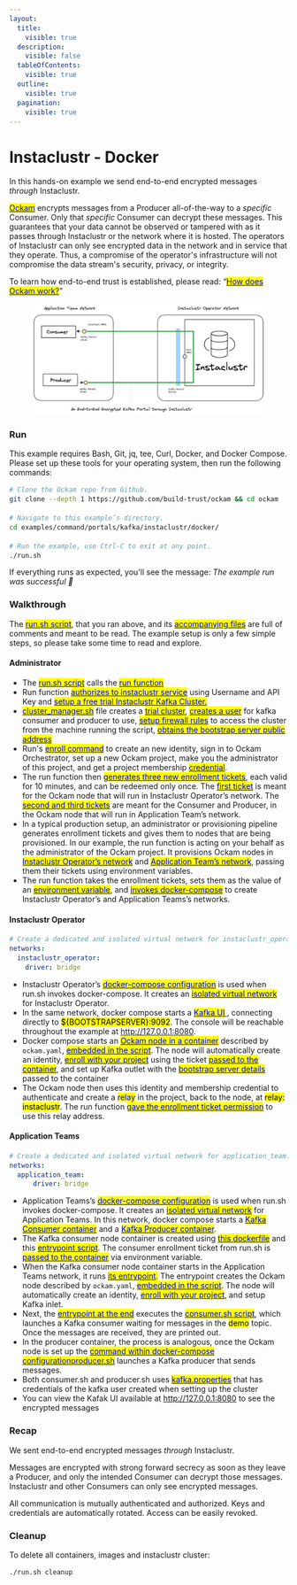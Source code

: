 ```yaml
---
layout:
  title:
    visible: true
  description:
    visible: false
  tableOfContents:
    visible: true
  outline:
    visible: true
  pagination:
    visible: true
---
```


# Instaclustr - Docker

In this hands-on example we send end-to-end encrypted messages _through_ Instaclustr.

[<mark style="color:blue;">Ockam</mark>](../../../) encrypts messages from a Producer all-of-the-way to a _specific_ Consumer. Only that _specific_ Consumer can decrypt these messages. This guarantees that your data cannot be observed or tampered with as it passes through Instaclustr or the network where it is hosted. The operators of Instaclustr can only see encrypted data in the network and in service that they operate. Thus, a compromise of the operator's infrastructure will not compromise the data stream's security, privacy, or integrity.

To learn how end-to-end trust is established, please read: “[<mark style="color:blue;">How does Ockam work?</mark>](../../../how-does-ockam-work.md)”

<figure><img src="../../../.gitbook/assets/portals-instaclustr.png" alt=""><figcaption></figcaption></figure>

### Run

This example requires Bash, Git, jq, tee, Curl, Docker, and Docker Compose. Please set up these tools for your operating system, then run the following commands:

```bash
# Clone the Ockam repo from Github.
git clone --depth 1 https://github.com/build-trust/ockam && cd ockam

# Navigate to this example’s directory.
cd examples/command/portals/kafka/instaclustr/docker/

# Run the example, use Ctrl-C to exit at any point.
./run.sh
```

If everything runs as expected, you'll see the message: _The example run was successful 🥳_

### Walkthrough

The [<mark style="color:blue;">run.sh script</mark>](https://github.com/build-trust/ockam/blob/develop/examples/command/portals/kafka/instaclustr/docker/run.sh), that you ran above, and its [<mark style="color:blue;">accompanying files</mark>](https://github.com/build-trust/ockam/blob/develop/examples/command/portals/kafka/instaclustr/docker) are full of comments and meant to be read. The example setup is only a few simple steps, so please take some time to read and explore.

#### Administrator

* The [<mark style="color:blue;">run.sh script</mark>](https://github.com/build-trust/ockam/blob/develop/examples/command/portals/kafka/instaclustr/docker/run.sh) calls the [<mark style="color:blue;">run function</mark>](https://github.com/build-trust/ockam/blob/develop/examples/command/portals/kafka/instaclustr/docker/run.sh#L15) 
* Run function [<mark style="color:blue;">authorizes to instaclustr service</mark>](https://github.com/build-trust/ockam/blob/develop/examples/command/portals/kafka/instaclustr/docker/run.sh#L23) using Username and API Key and [<mark style="color:blue;">setup a free trial Instaclustr Kafka Cluster.</mark>](https://github.com/build-trust/ockam/blob/develop/examples/command/portals/kafka/instaclustr/docker/run.sh#L25)
* [<mark style="color:blue;">cluster_manager.sh</mark>](https://github.com/build-trust/ockam/blob/develop/examples/command/portals/kafka/instaclustr/docker/cluster_manager.sh) file creates a [<mark style="color:blue;">trial cluster</mark>](https://github.com/build-trust/ockam/blob/develop/examples/command/portals/kafka/instaclustr/docker/cluster_manager.sh#L4-L33), [<mark style="color:blue;">creates a user</mark>](https://github.com/build-trust/ockam/blob/develop/examples/command/portals/kafka/instaclustr/docker/cluster_manager.sh#L101-L123) for kafka consumer and producer to use, [<mark style="color:blue;">setup firewall rules</mark>](https://github.com/build-trust/ockam/blob/develop/examples/command/portals/kafka/instaclustr/docker/cluster_manager.sh#L79-L98) to access the cluster from the machine running the script, [<mark style="color:blue;">obtains the bootstrap server public address</mark>](https://github.com/build-trust/ockam/blob/develop/examples/command/portals/kafka/instaclustr/docker/cluster_manager.sh#L153-L154)
* Run's [<mark style="color:blue;">enroll command</mark>](https://github.com/build-trust/ockam/blob/develop/examples/command/portals/kafka/instaclustr/docker/run.sh#L44) to create an new identity, sign in to Ockam Orchestrator, set up a new Ockam project, make you the administrator of this project, and get a project membership [<mark style="color:blue;">credential</mark>](../../../reference/protocols/identities.md#credentials).
* The run function then [<mark style="color:blue;">generates three new enrollment tickets</mark>](https://github.com/build-trust/ockam/blob/develop/examples/command/portals/kafka/instaclustr/docker/run.sh#L46-L61), each valid for 10 minutes, and can be redeemed only once. The [<mark style="color:blue;">first ticket</mark>](https://github.com/build-trust/ockam/blob/develop/examples/command/portals/kafka/instaclustr/docker/run.sh#L46-L53) is meant for the Ockam node that will run in Instaclustr Operator’s network. The [<mark style="color:blue;">second and third tickets</mark>](https://github.com/build-trust/ockam/blob/develop/examples/command/portals/kafka/instaclustr/docker/run.sh#L55-L61) are meant for the Consumer and Producer, in the Ockam node that will run in Application Team’s network.
* In a typical production setup, an administrator or provisioning pipeline generates enrollment tickets and gives them to nodes that are being provisioned. In our example, the run function is acting on your behalf as the administrator of the Ockam project. It provisions Ockam nodes in [<mark style="color:blue;">Instaclustr Operator’s network</mark>](https://github.com/build-trust/ockam/blob/develop/examples/command/portals/kafka/instaclustr/docker/run.sh#L68C31-L68C73) and [<mark style="color:blue;">Application Team’s network</mark>](https://github.com/build-trust/ockam/blob/develop/examples/command/portals/kafka/instaclustr/docker/run.sh#L75C33-L75C158), passing them their tickets using environment variables.
* The run function takes the enrollment tickets, sets them as the value of an [<mark style="color:blue;">environment variable</mark>](https://github.com/build-trust/ockam/blob/develop/examples/command/portals/kafka/instaclustr/docker/run.sh#L68C36-L68C53), and [<mark style="color:blue;">invokes docker-compose</mark>](https://github.com/build-trust/ockam/blob/develop/examples/command/portals/kafka/instaclustr/docker/run.sh#L63-L75) to create Instaclustr Operator’s and Application Teams’s networks.


#### Instaclustr Operator

```yaml
# Create a dedicated and isolated virtual network for instaclustr_operator.
networks:
  instaclustr_operator:
    driver: bridge
```

* Instaclustr Operator’s [<mark style="color:blue;">docker-compose configuration</mark>](https://github.com/build-trust/ockam/blob/develop/examples/command/portals/kafka/instaclustr/docker/instaclustr\_operator/docker-compose.yml) is used when run.sh invokes docker-compose. It creates an [<mark style="color:blue;">isolated virtual network</mark>](https://github.com/build-trust/ockam/blob/develop/examples/command/portals/kafka/instaclustr/docker/instaclustr\_operator/docker-compose.yml#L3-L5) for Instaclustr Operator.
* In the same network, docker compose starts a [<mark style="color:blue;">Kafka UI</mark> ](https://github.com/build-trust/ockam/blob/develop/examples/command/portals/kafka/instaclustr/docker/instaclustr\_operator/docker-compose.yml#L20-L32), connecting directly to <mark style="background-color:yellow;">${BOOTSTRAPSERVER}:9092</mark>. The console will be reachable throughout the example at http://127.0.0.1:8080.
* Docker compose starts an [<mark style="color:blue;">Ockam node in a container</mark>](https://github.com/build-trust/ockam/blob/develop/examples/command/portals/kafka/instaclustr/docker/instaclustr\_operator/docker-compose.yml#L11-L19) described by `ockam.yaml`, [<mark style="color:blue;">embedded in the script</mark>](https://github.com/build-trust/ockam/blob/develop/examples/command/portals/kafka/instaclustr/docker/instaclustr\_operator/run\_ockam.sh#L6-L17). The node will automatically create an identity, [<mark style="color:blue;">enroll with your project</mark>](https://github.com/build-trust/ockam/blob/develop/examples/command/portals/kafka/instaclustr/docker/application\_team/run\_ockam.sh#L6-L17) using the ticket [<mark style="color:blue;">passed to the container</mark>](https://github.com/build-trust/ockam/blob/develop/examples/command/portals/kafka/instaclustr/docker/instaclustr\_operator/docker-compose.yml#L16), and set up Kafka outlet with the [<mark style="color:blue;">bootstrap server details</mark>](https://github.com/build-trust/ockam/blob/develop/examples/command/portals/kafka/instaclustr/docker/instaclustr\_operator/docker-compose.yml#L17) passed to the container
* The Ockam node then uses this identity and membership credential to authenticate and create a <mark style="color:blue;">relay</mark> in the project, back to the node, at <mark style="background-color:yellow;">relay: instaclustr</mark>. The run function [<mark style="color:blue;">gave the enrollment ticket permission</mark>](https://github.com/build-trust/ockam/blob/develop/examples/command/portals/kafka/instaclustr/docker/run.sh#L53C86-L53C102) to use this relay address.

#### Application Teams

```yaml
# Create a dedicated and isolated virtual network for application_team.
networks:
  application_team:
      driver: bridge
```

* Application Teams’s [<mark style="color:blue;">docker-compose configuration</mark>](https://github.com/build-trust/ockam/blob/develop/examples/command/portals/kafka/instaclustr/docker/application\_team/docker-compose.yml) is used when run.sh invokes docker-compose. It creates an [<mark style="color:blue;">isolated virtual network</mark>](https://github.com/build-trust/ockam/blob/develop/examples/command/portals/kafka/instaclustr/docker/application\_team/docker-compose.yml#L3-L5) for Application Teams. In this network, docker compose starts a [<mark style="color:blue;">Kafka Consumer container</mark>](https://github.com/build-trust/ockam/blob/develop/examples/command/portals/kafka/instaclustr/docker/application\_team/docker-compose.yml#L11-L19) and a [<mark style="color:blue;">Kafka Producer container</mark>](https://github.com/build-trust/ockam/blob/develop/examples/command/portals/kafka/instaclustr/docker/application\_team/docker-compose.yml#L21-L29).
* The Kafka consumer node container is created using [<mark style="color:blue;">this dockerfile</mark>](https://github.com/build-trust/ockam/blob/develop/examples/command/portals/kafka/instaclustr/docker/application\_team/kafka\_client.dockerfile) and this [<mark style="color:blue;">entrypoint script</mark>](https://github.com/build-trust/ockam/blob/develop/examples/command/portals/kafka/instaclustr/docker/application\_team/run\_ockam.sh). The consumer enrollment ticket from run.sh is [<mark style="color:blue;">passed to the container</mark>](https://github.com/build-trust/ockam/blob/develop/examples/command/portals/kafka/instaclustr/docker/application\_team/docker-compose.yml#L16) via environment variable.
* When the Kafka consumer node container starts in the Application Teams network, it runs [<mark style="color:blue;">its entrypoint</mark>](https://github.com/build-trust/ockam/blob/develop/examples/command/portals/kafka/instaclustr/docker/application\_team/run\_ockam.sh)<mark style="color:blue;">.</mark> The entrypoint creates the Ockam node described by `ockam.yaml`, [<mark style="color:blue;">embedded in the script</mark>](https://github.com/build-trust/ockam/blob/develop/examples/command/portals/kafka/instaclustr/docker/application\_team/run\_ockam.sh#L7-L15). The node will automatically create an identity, [<mark style="color:blue;">enroll with your project</mark>](https://github.com/build-trust/ockam/blob/develop/examples/command/portals/kafka/instaclustr/docker/application\_team/run\_ockam.sh#L6-L15), and setup Kafka inlet.
* Next, the [<mark style="color:blue;">entrypoint at the end</mark>](https://github.com/build-trust/ockam/blob/develop/examples/command/portals/kafka/instaclustr/docker/application\_team/docker-compose.yml#L19) executes the [<mark style="color:blue;">consumer.sh script</mark>](https://github.com/build-trust/ockam/blob/develop/examples/command/portals/kafka/instaclustr/docker/application\_team/consumer.sh), which launches a Kafka consumer waiting for messages in the <mark style="background-color:yellow;">demo</mark> topic. Once the messages are received, they are printed out.
* In the producer container, the process is analogous, once the Ockam node is set up the [<mark style="color:blue;">command within docker-compose configuration</mark>](https://github.com/build-trust/ockam/blob/develop/examples/command/portals/kafka/instaclustr/docker/application\_team/docker-compose.yml#L29)[<mark style="color:blue;">producer.sh</mark>](https://github.com/build-trust/ockam/blob/develop/examples/command/portals/kafka/instaclustr/docker/application\_team/producer.sh) launches a Kafka producer that sends messages.
* Both consumer.sh and producer.sh uses [<mark style="color:blue;">kafka.properties</mark>](https://github.com/build-trust/ockam/blob/develop/examples/command/portals/kafka/instaclustr/docker/application\_team/kafka.properties) that has credentials of the kafka user created when setting up the cluster
* You can view the Kafak UI available at http://127.0.0.1:8080 to see the encrypted messages

### Recap

We sent end-to-end encrypted messages _through_ Instaclustr.

Messages are encrypted with strong forward secrecy as soon as they leave a Producer, and only the intended Consumer can decrypt those messages. Instaclustr and other Consumers can only see encrypted messages.

All communication is mutually authenticated and authorized. Keys and credentials are automatically rotated. Access can be easily revoked.

### Cleanup

To delete all containers, images and instaclustr cluster:

```sh
./run.sh cleanup
```
